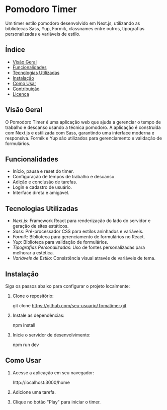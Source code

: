 # Pomodoro Timer

Um timer estilo pomodoro desenvolvido em Next.js, utilizando as bibliotecas Sass, Yup, Formik, classnames entre outros, tipografias personalizadas e variáveis de estilo.

## Índice

- [Visão Geral](#visão-geral)
- [Funcionalidades](#funcionalidades)
- [Tecnologias Utilizadas](#tecnologias-utilizadas)
- [Instalação](#instalação)
- [Como Usar](#como-usar)
- [Contribuição](#contribuição)
- [Licença](#licença)

## Visão Geral

O Pomodoro Timer é uma aplicação web que ajuda a gerenciar o tempo de trabalho e descanso usando a técnica pomodoro. A aplicação é construída com Next.js e estilizada com Sass, garantindo uma interface moderna e responsiva. Formik e Yup são utilizados para gerenciamento e validação de formulários.

## Funcionalidades

- Início, pausa e reset do timer.
- Configuração de tempos de trabalho e descanso.
- Adição e conclusão de tarefas.
- Login e cadastro de usuário.
- Interface direta e amigável.

## Tecnologias Utilizadas

- *Next.js*: Framework React para renderização do lado do servidor e geração de sites estáticos.
- *Sass*: Pré-processador CSS para estilos aninhados e variáveis.
- *Formik*: Biblioteca para gerenciamento de formulários no React.
- *Yup*: Biblioteca para validação de formulários.
- *Tipografias Personalizadas*: Uso de fontes personalizadas para melhorar a estética.
- *Variáveis de Estilo*: Consistência visual através de variáveis de tema.

## Instalação

Siga os passos abaixo para configurar o projeto localmente:

1. Clone o repositório:

   git clone https://github.com/seu-usuario/Tomatimer.git
   

2. Instale as dependências:

   npm install
   

3. Inicie o servidor de desenvolvimento:
   
   npm run dev
   

## Como Usar

1. Acesse a aplicação em seu navegador:

   http://localhost:3000/home
   
2. Adicione uma tarefa.

3. Clique no botão "Play" para iniciar o timer.